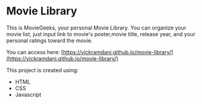 # Movie Library

This is MovieGeeks, your personal Movie Library. You can organize your movie list, just input link to movie's poster,movie title, release year, and your personal ratings toward the movie.

You can access here:
[https://vickramdani.github.io/movie-library/](https://vickramdani.github.io/movie-library/)

This project is created using:
* HTML
* CSS
* Javascript

